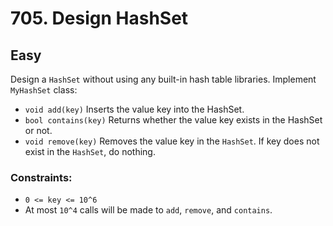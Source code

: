 # 705. Design HashSet

## Easy

Design a `HashSet` without using any built-in hash table libraries. Implement `MyHashSet` class:

- `void add(key)` Inserts the value key into the HashSet.
- `bool contains(key)` Returns whether the value key exists in the HashSet or not.
- `void remove(key)` Removes the value key in the `HashSet`. If key does not exist in the `HashSet`, do nothing.

### Constraints:

- `0 <= key <= 10^6`
- At most `10^4` calls will be made to `add`, `remove`, and `contains`.
